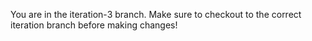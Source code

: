 You are in the iteration-3 branch. Make sure to checkout to the correct iteration branch before making changes!
